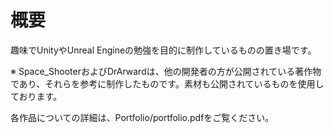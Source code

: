 # 概要
趣味でUnityやUnreal Engineの勉強を目的に制作しているものの置き場です。

※ Space_ShooterおよびDrArwardは、他の開発者の方が公開されている著作物であり、それらを参考に制作したものです。素材も公開されているものを使用しております。

各作品についての詳細は、Portfolio/portfolio.pdfをご覧ください。
